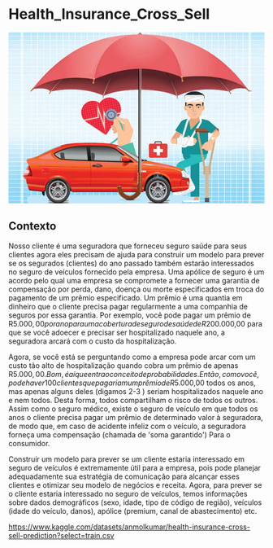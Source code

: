 # Health_Insurance_Cross_Sell

<img src="/src/health.jpg" alt="health"/>

## Contexto
Nosso cliente é uma seguradora que forneceu seguro saúde para seus clientes agora eles precisam de ajuda para construir um modelo para prever se os segurados (clientes) do ano passado também estarão interessados ​​no seguro de veículos fornecido pela empresa. Uma apólice de seguro é um acordo pelo qual uma empresa se compromete a fornecer uma garantia de compensação por perda, dano, doença ou morte especificados em troca do pagamento de um prêmio especificado. Um prêmio é uma quantia em dinheiro que o cliente precisa pagar regularmente a uma companhia de seguros por essa garantia. Por exemplo, você pode pagar um prêmio de R$5.000,00 por ano para uma cobertura de seguro de saúde de R$200.000,00 para que se você adoecer e precisar ser hospitalizado naquele ano, a seguradora arcará com o custo da hospitalização. 

Agora, se você está se perguntando como a empresa pode arcar com um custo tão alto de hospitalização quando cobra um prêmio de apenas R$5.000,00.Bom, é aí que entra o conceito de probabilidades.  Então, como você, pode haver 100 clientes que pagariam um prêmio de R$5.000,00 todos os anos, mas apenas alguns deles (digamos 2-3 ) seriam hospitalizados naquele ano e nem todos. Desta forma, todos compartilham o risco de todos os outros. Assim como o seguro médico, existe o seguro de veículo em que todos os anos o cliente precisa pagar um prêmio de determinado valor à seguradora, de modo que, em caso de acidente infeliz com o veículo, a seguradora forneça uma compensação (chamada de 'soma garantido') Para o consumidor.

Construir um modelo para prever se um cliente estaria interessado em seguro de veículos é extremamente útil para a empresa, pois pode planejar adequadamente sua estratégia de comunicação para alcançar esses clientes e otimizar seu modelo de negócios e receita. Agora, para prever se o cliente estaria interessado no seguro de veículos, temos informações sobre dados demográficos (sexo, idade, tipo de código de região), veículos (idade do veículo, danos), apólice (premium, canal de abastecimento) etc.

https://www.kaggle.com/datasets/anmolkumar/health-insurance-cross-sell-prediction?select=train.csv